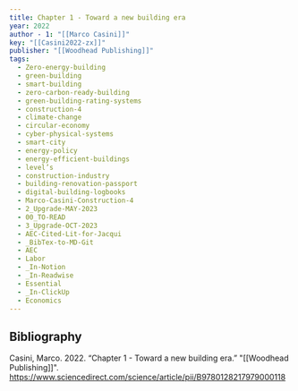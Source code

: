 ```yaml
---
title: Chapter 1 - Toward a new building era
year: 2022
author - 1: "[[Marco Casini]]"
key: "[[Casini2022-zx]]"
publisher: "[[Woodhead Publishing]]"
tags:
  - Zero-energy-building
  - green-building
  - smart-building
  - zero-carbon-ready-building
  - green-building-rating-systems
  - construction-4
  - climate-change
  - circular-economy
  - cyber-physical-systems
  - smart-city
  - energy-policy
  - energy-efficient-buildings
  - level’s
  - construction-industry
  - building-renovation-passport
  - digital-building-logbooks
  - Marco-Casini-Construction-4
  - 2_Upgrade-MAY-2023
  - 00_TO-READ
  - 3_Upgrade-OCT-2023
  - AEC-Cited-Lit-for-Jacqui
  - _BibTex-to-MD-Git
  - AEC
  - Labor
  - _In-Notion
  - _In-Readwise
  - Essential
  - _In-ClickUp
  - Economics
---
```


## Bibliography
Casini, Marco. 2022. “Chapter 1 - Toward a new building era.” "[[Woodhead Publishing]]". https://www.sciencedirect.com/science/article/pii/B9780128217979000118